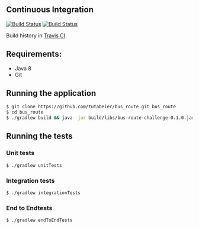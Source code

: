## Continuous Integration
[![Build Status](https://travis-ci.org/tutabeier/bus_route.svg?branch=master)](https://travis-ci.org/tutabeier/bus_route)
[![Build Status](https://travis-ci.org/tutabeier/bus_route.svg?branch=master)](https://travis-ci.org/tutabeier/bus_route)

Build history in [Travis CI](https://travis-ci.org/tutabeier/bus_route/).

## Requirements:
- Java 8
- Git

## Running the application
```sh
$ git clone https://github.com/tutabeier/bus_route.git bus_route
$ cd bus_route
$ ./gradlew build && java -jar build/libs/bus-route-challenge-0.1.0.jar
```

## Running the tests
### Unit tests
```sh
$ ./gradlew unitTests
```

### Integration tests
```sh
$ ./gradlew integrationTests
```

### End to Endtests
```sh
$ ./gradlew endToEndTests
```

